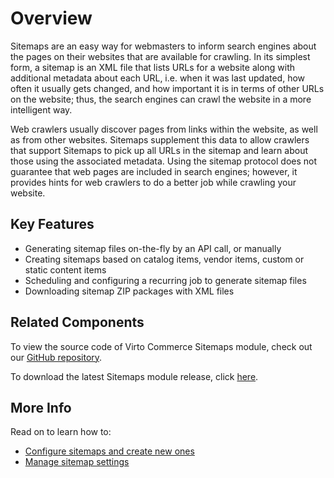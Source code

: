 ﻿# Overview
Sitemaps are an easy way for webmasters to inform search engines about the pages on their websites that are available for crawling. In its simplest form, a sitemap is an XML file that lists URLs for a website along with additional metadata about each URL, i.e. when it was last updated, how often it usually gets changed, and how important it is in terms of other URLs on the website; thus, the search engines can crawl the website in a more intelligent way.

Web crawlers usually discover pages from links within the website, as well as from other websites. Sitemaps supplement this data to allow crawlers that support Sitemaps to pick up all URLs in the sitemap and learn about those using the associated metadata. Using the sitemap protocol does not guarantee that web pages are included in search engines; however, it provides hints for web crawlers to do a better job while crawling your website.

## Key Features

+ Generating sitemap files on-the-fly by an API call, or manually
+ Creating sitemaps based on catalog items, vendor items, custom or static content items
+ Scheduling and configuring a recurring job to generate sitemap files
+ Downloading sitemap ZIP packages with XML files

## Related Components

To view the source code of Virto Commerce Sitemaps module, check out our  [GitHub repository](https://github.com/VirtoCommerce/vc-module-sitemaps).

To download the latest Sitemaps module release, click [here](https://github.com/VirtoCommerce/vc-module-sitemaps/releases).

## More Info
Read on to learn how to:

+ [Configure sitemaps and create new ones](configuring-sitemaps.md)
+ [Manage sitemap settings](settings.md)
